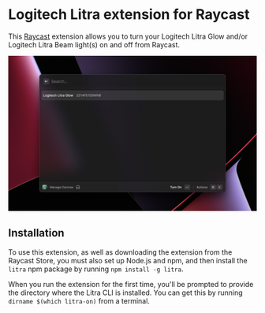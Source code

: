 # Logitech Litra extension for Raycast

This [Raycast](https://www.raycast.com/) extension allows you to turn your Logitech Litra Glow and/or Logitech Litra Beam light(s) on and off from Raycast.

![Screenshot](metadata/screenshot.png?raw=true)

## Installation

To use this extension, as well as downloading the extension from the Raycast Store, you must also set up Node.js and npm, and then install the `litra` npm package by running `npm install -g litra`.

When you run the extension for the first time, you'll be prompted to provide the directory where the Litra CLI is installed. You can get this by running `dirname $(which litra-on)` from a terminal.